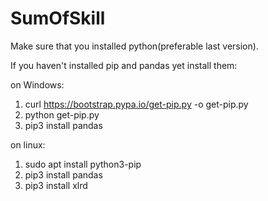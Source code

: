 # SumOfSkill

Make sure that you installed python(preferable last version).

If you haven't installed pip and pandas yet install them:
    <p>on Windows:
    <ol>
    <li> curl https://bootstrap.pypa.io/get-pip.py -o get-pip.py </li>
    <li> python get-pip.py </li>
    <li> pip3 install pandas </li>
    </ol>
    on linux:
    <ol>
    <li> sudo apt install python3-pip </li>
    <li> pip3 install pandas </li>
    <li> pip3 install xlrd </li>
    </ol>
